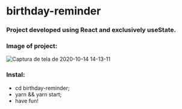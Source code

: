 # birthday-reminder

### Project developed using React and exclusively useState.

### Image of project:
![Captura de tela de 2020-10-14 14-13-11](https://user-images.githubusercontent.com/47933829/96022736-b221b900-0e27-11eb-99e7-38da656569e3.png)

### Instal:
- cd birthday-reminder;
- yarn && yarn start;
- have fun!
